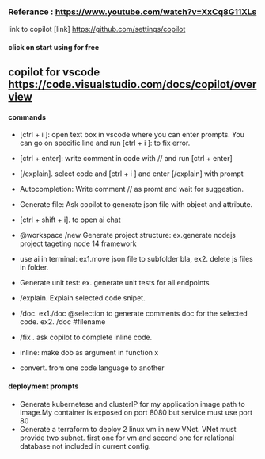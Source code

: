 ### Referance : https://www.youtube.com/watch?v=XxCq8G11XLs

link to copilot [link] https://github.com/settings/copilot 
#### click on start using for free

## copilot for vscode https://code.visualstudio.com/docs/copilot/overview
#### commands
* [ctrl + i ]:    open text box in vscode where you can enter prompts. You can go on specific line and run [ctrl + i ]: to fix error.

* [ctrl + enter]: write comment in code with // and run [ctrl + enter]

* [/explain]. select code and [ctrl + i ] and enter [/explain] with prompt

* Autocompletion: Write comment // as promt and wait for suggestion.

* Generate file: Ask copilot to generate json file with object and attribute.

* [ctrl + shift + i]. to open ai chat

* @workspace /new Generate project structure: ex.generate nodejs project tageting node 14 framework

* use ai in terminal: ex1.move json file to subfolder bla, ex2. delete js files in folder. 

* Generate unit test: ex. generate unit tests for all endpoints

* /explain. Explain selected code snipet.

* /doc. ex1./doc @selection to generate comments doc for the selected code. ex2. /doc #filename

* /fix . ask copilot to complete inline code.

* inline: make dob as argument in function x

* convert. from one code language to another

#### deployment prompts
* Generate kubernetese and clusterIP for my application image path to image.My container is exposed on port 8080 but service must use port 80
*  Generate a terraform to deploy 2 linux vm in new VNet. VNet must provide two subnet. first one for vm and second one for relational database not included in current config.
